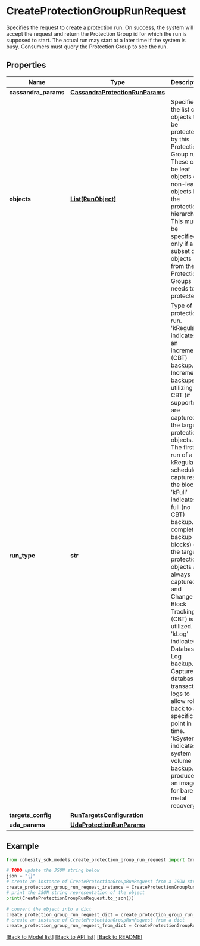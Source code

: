 # CreateProtectionGroupRunRequest

Specifies the request to create a protection run. On success, the system will accept the request and return the Protection Group id for which the run is supposed to start. The actual run may start at a later time if the system is busy. Consumers must query the Protection Group to see the run.

## Properties

Name | Type | Description | Notes
------------ | ------------- | ------------- | -------------
**cassandra_params** | [**CassandraProtectionRunParams**](CassandraProtectionRunParams.md) |  | [optional] 
**objects** | [**List[RunObject]**](RunObject.md) | Specifies the list of objects to be protected by this Protection Group run. These can be leaf objects or non-leaf objects in the protection hierarchy. This must be specified only if a subset of objects from the Protection Groups needs to be protected. | [optional] 
**run_type** | **str** | Type of protection run. &#39;kRegular&#39; indicates an incremental (CBT) backup. Incremental backups utilizing CBT (if supported) are captured of the target protection objects. The first run of a kRegular schedule captures all the blocks. &#39;kFull&#39; indicates a full (no CBT) backup. A complete backup (all blocks) of the target protection objects are always captured and Change Block Tracking (CBT) is not utilized. &#39;kLog&#39; indicates a Database Log backup. Capture the database transaction logs to allow rolling back to a specific point in time. &#39;kSystem&#39; indicates system volume backup. It produces an image for bare metal recovery. | 
**targets_config** | [**RunTargetsConfiguration**](RunTargetsConfiguration.md) |  | [optional] 
**uda_params** | [**UdaProtectionRunParams**](UdaProtectionRunParams.md) |  | [optional] 

## Example

```python
from cohesity_sdk.models.create_protection_group_run_request import CreateProtectionGroupRunRequest

# TODO update the JSON string below
json = "{}"
# create an instance of CreateProtectionGroupRunRequest from a JSON string
create_protection_group_run_request_instance = CreateProtectionGroupRunRequest.from_json(json)
# print the JSON string representation of the object
print(CreateProtectionGroupRunRequest.to_json())

# convert the object into a dict
create_protection_group_run_request_dict = create_protection_group_run_request_instance.to_dict()
# create an instance of CreateProtectionGroupRunRequest from a dict
create_protection_group_run_request_from_dict = CreateProtectionGroupRunRequest.from_dict(create_protection_group_run_request_dict)
```
[[Back to Model list]](../README.md#documentation-for-models) [[Back to API list]](../README.md#documentation-for-api-endpoints) [[Back to README]](../README.md)


